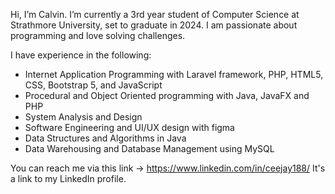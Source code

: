 Hi, I’m Calvin. 
I’m currently a 3rd year student of Computer Science at Strathmore University, set to graduate in 2024. 
I am passionate about programming and love solving challenges.

I have experience in the following:
- Internet Application Programming with Laravel framework, PHP, HTML5, CSS, Bootstrap 5, and JavaScript
- Procedural and Object Oriented programming with Java, JavaFX and PHP
- System Analysis and Design
- Software Engineering and UI/UX design with figma
- Data Structures and Algorithms in Java
- Data Warehousing and Database Management using MySQL

You can reach me via this link ->
https://www.linkedin.com/in/ceejay188/
It's a link to my LinkedIn profile.
